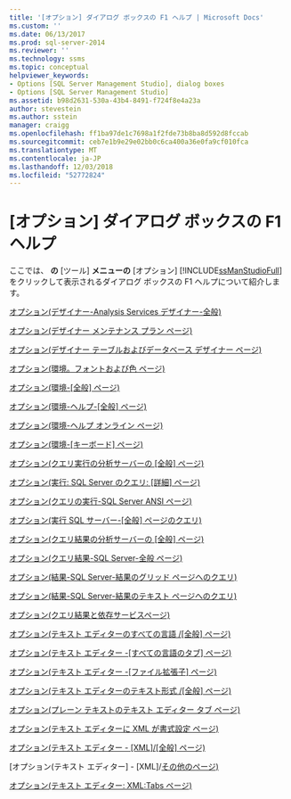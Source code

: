 ```yaml
---
title: '[オプション] ダイアログ ボックスの F1 ヘルプ | Microsoft Docs'
ms.custom: ''
ms.date: 06/13/2017
ms.prod: sql-server-2014
ms.reviewer: ''
ms.technology: ssms
ms.topic: conceptual
helpviewer_keywords:
- Options [SQL Server Management Studio], dialog boxes
- Options [SQL Server Management Studio]
ms.assetid: b98d2631-530a-43b4-8491-f724f8e4a23a
author: stevestein
ms.author: sstein
manager: craigg
ms.openlocfilehash: ff1ba97de1c7698a1f2fde73b8ba8d592d8fccab
ms.sourcegitcommit: ceb7e1b9e29e02bb0c6ca400a36e0fa9cf010fca
ms.translationtype: MT
ms.contentlocale: ja-JP
ms.lasthandoff: 12/03/2018
ms.locfileid: "52772824"
---
```

# <a name="options-dialog-boxes-f1-help"></a>[オプション] ダイアログ ボックスの F1 ヘルプ
  ここでは、 **の** [ツール] **メニューの** [オプション] [!INCLUDE[ssManStudioFull](../../includes/ssmanstudiofull-md.md)]をクリックして表示されるダイアログ ボックスの F1 ヘルプについて紹介します。  
  
 [オプション&#40;デザイナー-Analysis Services デザイナー-全般&#41;](options-designers-analysis-services-designers-general.md)  
  
 [オプション&#40;デザイナー メンテナンス プラン ページ&#41;](options-designers-maintenance-plans-page.md)  
  
 [オプション&#40;デザイナー テーブルおよびデータベース デザイナー ページ&#41;](options-designers-table-and-database-designers-page.md)  
  
 [オプション&#40;環境。フォントおよび色 ページ&#41;](options-environment-fonts-and-colors-page.md)  
  
 [オプション&#40;環境-[全般] ページ&#41;](../../integration-services/general-page-of-integration-services-designers-options.md)  
  
 [オプション&#40;環境-ヘルプ-[全般] ページ&#41;](options-environment-help-general-page.md)  
  
 [オプション&#40;環境-ヘルプ オンライン ページ&#41;](options-environment-help-online-page.md)  
  
 [オプション&#40;環境-[キーボード] ページ&#41;](options-environment-keyboard-page.md)  
  
 [オプション&#40;クエリ実行の分析サーバーの [全般] ページ&#41;](../../database-engine/options-query-execution-analysis-server-general-page.md)  
  
 [オプション&#40;実行: SQL Server のクエリ: [詳細] ページ&#41;](../../database-engine/options-query-execution-sql-server-advanced-page.md)  
  
 [オプション&#40;クエリの実行-SQL Server ANSI ページ&#41;](../../database-engine/options-query-execution-sql-server-ansi-page.md)  
  
 [オプション&#40;実行 SQL サーバー-[全般] ページのクエリ&#41;](../../database-engine/options-query-execution-sql-server-general-page.md)  
  
 [オプション&#40;クエリ結果の分析サーバーの [全般] ページ&#41;](../../database-engine/options-query-results-analysis-server-general-page.md)  
  
 [オプション&#40;クエリ結果-SQL Server-全般 ページ&#41;](../../database-engine/options-query-results-sql-server-general-page.md)  
  
 [オプション&#40;結果-SQL Server-結果のグリッド ページへのクエリ&#41;](../../database-engine/options-query-results-sql-server-results-to-grid-page.md)  
  
 [オプション&#40;結果-SQL Server-結果のテキスト ページへのクエリ&#41;](../../database-engine/options-query-results-sql-server-results-to-text-page.md)  
  
 [オプション&#40;クエリ結果と依存サービスページ&#41;](../../database-engine/options-query-results-and-dependency-services-page.md)  
  
 [オプション&#40;テキスト エディターのすべての言語 /[全般] ページ&#41;](../../database-engine/options-text-editor-all-languages-general-page.md)  
  
 [オプション&#40;テキスト エディター -[すべての言語のタブ] ページ&#41;](../../database-engine/options-text-editor-all-languages-tabs-page.md)  
  
 [オプション&#40;テキスト エディター -[ファイル拡張子] ページ&#41;](../../database-engine/options-text-editor-file-extension-page.md)  
  
 [オプション&#40;テキスト エディターのテキスト形式 /[全般] ページ&#41;](../../database-engine/options-text-editor-plain-text-general-page.md)  
  
 [オプション&#40;プレーン テキストのテキスト エディター タブ ページ&#41;](../../database-engine/options-text-editor-plain-text-tabs-page.md)  
  
 [オプション&#40;テキスト エディターに XML が書式設定 ページ&#41;](../../database-engine/options-text-editor-xml-formatting-page.md)  
  
 [オプション&#40;テキスト エディター - [XML]/[全般] ページ&#41;](../../database-engine/options-text-editor-xml-general-page.md)  
  
 [オプション&#40;テキスト エディター] - [XML]/[その他のページ&#41;](../../database-engine/options-text-editor-xml-miscellaneous-page.md)  
  
 [オプション&#40;テキスト エディター: XML:Tabs ページ&#41;](../../database-engine/options-text-editor-xml-tabs-page.md)  
  
  
